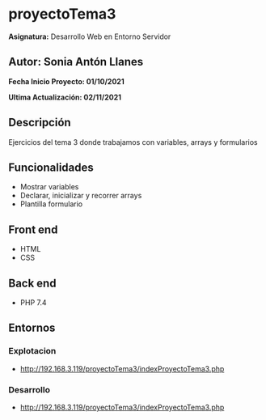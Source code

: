 # proyectoTema3

**Asignatura:** Desarrollo Web en Entorno Servidor

## Autor: Sonia Antón Llanes

**Fecha Inicio Proyecto: 01/10/2021**

**Ultima Actualización: 02/11/2021**

## Descripción 
Ejercicios del tema 3 donde trabajamos con variables, arrays y formularios

## Funcionalidades
- Mostrar variables
- Declarar, inicializar y recorrer arrays
- Plantilla formulario

## Front end
- HTML
- CSS

## Back end
- PHP 7.4

## Entornos
### Explotacion
-  http://192.168.3.119/proyectoTema3/indexProyectoTema3.php
### Desarrollo
-  http://192.168.3.119/proyectoTema3/indexProyectoTema3.php

